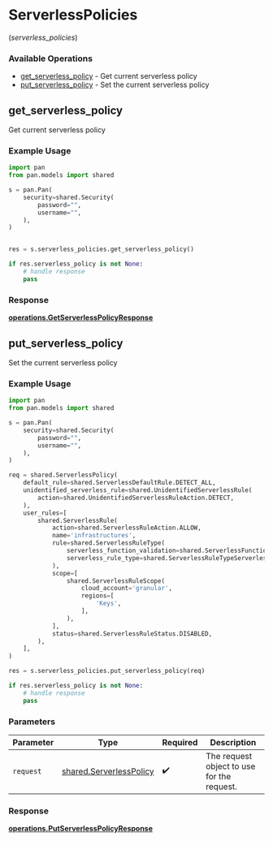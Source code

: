# ServerlessPolicies
(*serverless_policies*)

### Available Operations

* [get_serverless_policy](#get_serverless_policy) - Get current serverless policy
* [put_serverless_policy](#put_serverless_policy) - Set the current serverless policy

## get_serverless_policy

Get current serverless policy

### Example Usage

```python
import pan
from pan.models import shared

s = pan.Pan(
    security=shared.Security(
        password="",
        username="",
    ),
)


res = s.serverless_policies.get_serverless_policy()

if res.serverless_policy is not None:
    # handle response
    pass
```


### Response

**[operations.GetServerlessPolicyResponse](../../models/operations/getserverlesspolicyresponse.md)**


## put_serverless_policy

Set the current serverless policy

### Example Usage

```python
import pan
from pan.models import shared

s = pan.Pan(
    security=shared.Security(
        password="",
        username="",
    ),
)

req = shared.ServerlessPolicy(
    default_rule=shared.ServerlessDefaultRule.DETECT_ALL,
    unidentified_serverless_rule=shared.UnidentifiedServerlessRule(
        action=shared.UnidentifiedServerlessRuleAction.DETECT,
    ),
    user_rules=[
        shared.ServerlessRule(
            action=shared.ServerlessRuleAction.ALLOW,
            name='infrastructures',
            rule=shared.ServerlessRuleType(
                serverless_function_validation=shared.ServerlessFunctionValidation(),
                serverless_rule_type=shared.ServerlessRuleTypeServerlessRuleType.FUNCTION_ANY_SERVERLESS_RULE_TYPE,
            ),
            scope=[
                shared.ServerlessRuleScope(
                    cloud_account='granular',
                    regions=[
                        'Keys',
                    ],
                ),
            ],
            status=shared.ServerlessRuleStatus.DISABLED,
        ),
    ],
)

res = s.serverless_policies.put_serverless_policy(req)

if res.serverless_policy is not None:
    # handle response
    pass
```

### Parameters

| Parameter                                                          | Type                                                               | Required                                                           | Description                                                        |
| ------------------------------------------------------------------ | ------------------------------------------------------------------ | ------------------------------------------------------------------ | ------------------------------------------------------------------ |
| `request`                                                          | [shared.ServerlessPolicy](../../models/shared/serverlesspolicy.md) | :heavy_check_mark:                                                 | The request object to use for the request.                         |


### Response

**[operations.PutServerlessPolicyResponse](../../models/operations/putserverlesspolicyresponse.md)**

